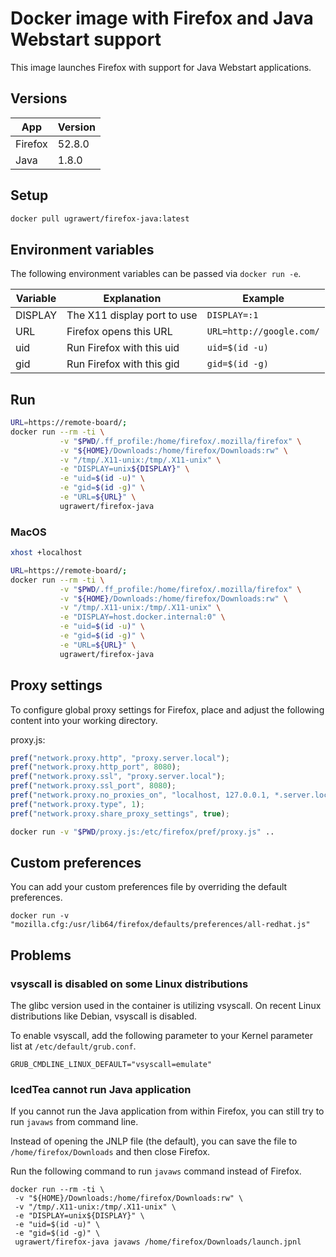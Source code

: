 # Docker image with Firefox and Java Webstart support

This image launches Firefox with support for Java Webstart applications.

## Versions

| App     | Version |
| ------- | ------- |
| Firefox | 52.8.0  |
| Java    | 1.8.0   |

## Setup

```sh
docker pull ugrawert/firefox-java:latest
```

## Environment variables

The following environment variables can be passed via `docker run -e`.

| Variable  | Explanation                 | Example                  |
| --------- | --------------------------- | ------------------------ |
| DISPLAY   | The X11 display port to use | `DISPLAY=:1`             |
| URL       | Firefox opens this URL      | `URL=http://google.com/` |
| uid       | Run Firefox with this uid   | `uid=$(id -u)`           |
| gid       | Run Firefox with this gid   | `gid=$(id -g)`           |

## Run

```sh
URL=https://remote-board/;
docker run --rm -ti \
           -v "$PWD/.ff_profile:/home/firefox/.mozilla/firefox" \
           -v "${HOME}/Downloads:/home/firefox/Downloads:rw" \
           -v "/tmp/.X11-unix:/tmp/.X11-unix" \
           -e "DISPLAY=unix${DISPLAY}" \
           -e "uid=$(id -u)" \
           -e "gid=$(id -g)" \
           -e "URL=${URL}" \
           ugrawert/firefox-java
```

### MacOS

```sh
xhost +localhost
```

```sh
URL=https://remote-board/;
docker run --rm -ti \
           -v "$PWD/.ff_profile:/home/firefox/.mozilla/firefox" \
           -v "${HOME}/Downloads:/home/firefox/Downloads:rw" \
           -v "/tmp/.X11-unix:/tmp/.X11-unix" \
           -e "DISPLAY=host.docker.internal:0" \
           -e "uid=$(id -u)" \
           -e "gid=$(id -g)" \
           -e "URL=${URL}" \
           ugrawert/firefox-java
```

## Proxy settings

To configure global proxy settings for Firefox, place and adjust the following
content into your working directory.

proxy.js:

```javascript
pref("network.proxy.http", "proxy.server.local");
pref("network.proxy.http_port", 8080);
pref("network.proxy.ssl", "proxy.server.local");
pref("network.proxy.ssl_port", 8080);
pref("network.proxy.no_proxies_on", "localhost, 127.0.0.1, *.server.local");
pref("network.proxy.type", 1);
pref("network.proxy.share_proxy_settings", true);
```

```sh
docker run -v "$PWD/proxy.js:/etc/firefox/pref/proxy.js" ..
```

## Custom preferences

You can add your custom preferences file by overriding the default preferences.

```shell
docker run -v "mozilla.cfg:/usr/lib64/firefox/defaults/preferences/all-redhat.js"
```

## Problems

### vsyscall is disabled on some Linux distributions

The glibc version used in the container is utilizing vsyscall. On recent Linux
distributions like Debian, vsyscall is disabled.

To enable vsyscall, add the following parameter to your Kernel parameter list
at `/etc/default/grub.conf`.

```
GRUB_CMDLINE_LINUX_DEFAULT="vsyscall=emulate"
```

### IcedTea cannot run Java application

If you cannot run the Java application from within Firefox, you can still
try to run `javaws` from command line.

Instead of opening the JNLP file (the default), you can save the file to
`/home/firefox/Downloads` and then close Firefox.

Run the following command to run `javaws` command instead of Firefox.

```
docker run --rm -ti \
 -v "${HOME}/Downloads:/home/firefox/Downloads:rw" \
 -v "/tmp/.X11-unix:/tmp/.X11-unix" \
 -e "DISPLAY=unix${DISPLAY}" \
 -e "uid=$(id -u)" \
 -e "gid=$(id -g)" \
 ugrawert/firefox-java javaws /home/firefox/Downloads/launch.jpnl
```
